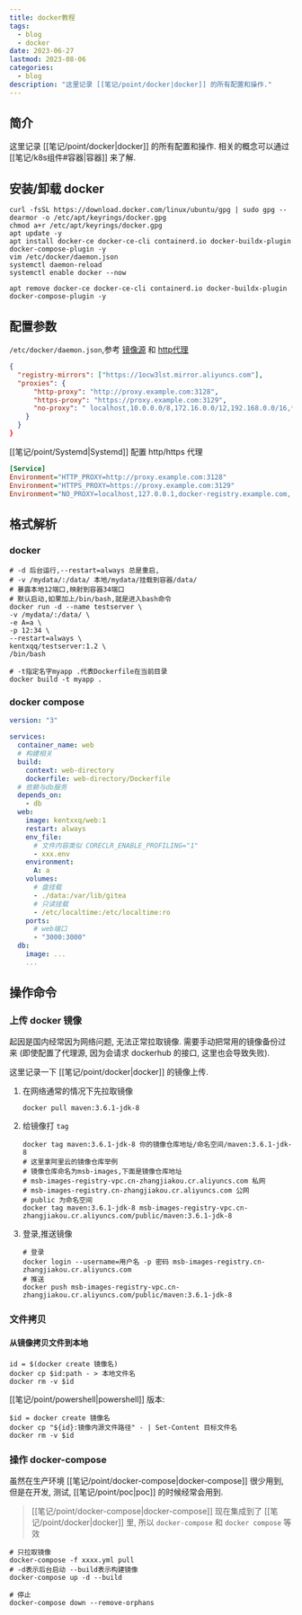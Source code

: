 ```yaml
---
title: docker教程
tags:
  - blog
  - docker
date: 2023-06-27
lastmod: 2023-08-06
categories:
  - blog
description: "这里记录 [[笔记/point/docker|docker]] 的所有配置和操作."
---
```


## 简介

这里记录 [[笔记/point/docker|docker]] 的所有配置和操作. 相关的概念可以通过 [[笔记/k8s组件#容器|容器]] 来了解.

## 安装/卸载 docker

```shell
curl -fsSL https://download.docker.com/linux/ubuntu/gpg | sudo gpg --dearmor -o /etc/apt/keyrings/docker.gpg
chmod a+r /etc/apt/keyrings/docker.gpg
apt update -y
apt install docker-ce docker-ce-cli containerd.io docker-buildx-plugin docker-compose-plugin -y
vim /etc/docker/daemon.json
systemctl daemon-reload
systemctl enable docker --now

apt remove docker-ce docker-ce-cli containerd.io docker-buildx-plugin docker-compose-plugin -y
```

## 配置参数

 `/etc/docker/daemon.json`,参考 [镜像源](https://docs.docker.com/registry/recipes/mirror/#configure-the-docker-daemon) 和 [http代理](https://docs.docker.com/config/daemon/systemd/#httphttps-proxy)

```json
{
  "registry-mirrors": ["https://1ocw3lst.mirror.aliyuncs.com"],
  "proxies": {
      "http-proxy": "http://proxy.example.com:3128",
      "https-proxy": "https://proxy.example.com:3129",
      "no-proxy": " localhost,10.0.0.0/8,172.16.0.0/12,192.168.0.0/16,*.test.example.com"
    }
  }
}
```

[[笔记/point/Systemd|Systemd]] 配置 http/https 代理

```ini
[Service]
Environment="HTTP_PROXY=http://proxy.example.com:3128"
Environment="HTTPS_PROXY=https://proxy.example.com:3129"
Environment="NO_PROXY=localhost,127.0.0.1,docker-registry.example.com,.corp"
```

## 格式解析

### docker

```shell
# -d 后台运行,--restart=always 总是重启,
# -v /mydata/:/data/ 本地/mydata/挂载到容器/data/
# 暴露本地12端口,映射到容器34端口
# 默认启动,如果加上/bin/bash,就是进入bash命令
docker run -d --name testserver \
-v /mydata/:/data/ \
-e A=a \
-p 12:34 \
--restart=always \
kentxqq/testserver:1.2 \
/bin/bash

# -t指定名字myapp .代表Dockerfile在当前目录
docker build -t myapp .
```

### docker compose

```yml
version: "3"

services:
  container_name: web
  # 构建相关
  build:
    context: web-directory
    dockerfile: web-directory/Dockerfile
  # 依赖与db服务
  depends_on:
    - db
  web:
    image: kentxxq/web:1
    restart: always
    env_file:
      # 文件内容类似 CORECLR_ENABLE_PROFILING="1"
      - xxx.env
    environment:
      A: a
    volumes:
      # 盘挂载
      - ./data:/var/lib/gitea
      # 只读挂载
      - /etc/localtime:/etc/localtime:ro
    ports:
      # web端口
      - "3000:3000"
  db:
    image: ...
    ...
```

## 操作命令

### 上传 docker 镜像

起因是国内经常因为网络问题, 无法正常拉取镜像. 需要手动把常用的镜像备份过来 (即使配置了代理源, 因为会请求 dockerhub 的接口, 这里也会导致失败).

这里记录一下 [[笔记/point/docker|docker]] 的镜像上传.

1. 在网络通常的情况下先拉取镜像

   ```shell
   docker pull maven:3.6.1-jdk-8
   ```

2. 给镜像打 `tag`

   ```shell
   docker tag maven:3.6.1-jdk-8 你的镜像仓库地址/命名空间/maven:3.6.1-jdk-8
   # 这里拿阿里云的镜像仓库举例
   # 镜像仓库命名为msb-images,下面是镜像仓库地址
   # msb-images-registry-vpc.cn-zhangjiakou.cr.aliyuncs.com 私网
   # msb-images-registry.cn-zhangjiakou.cr.aliyuncs.com 公网
   # public 为命名空间
   docker tag maven:3.6.1-jdk-8 msb-images-registry-vpc.cn-zhangjiakou.cr.aliyuncs.com/public/maven:3.6.1-jdk-8
   ```

3. 登录,推送镜像

   ```shell
   # 登录
   docker login --username=用户名 -p 密码 msb-images-registry.cn-zhangjiakou.cr.aliyuncs.com
   # 推送
   docker push msb-images-registry-vpc.cn-zhangjiakou.cr.aliyuncs.com/public/maven:3.6.1-jdk-8
   ```

### 文件拷贝

#### 从镜像拷贝文件到本地

```shell
id = $(docker create 镜像名)
docker cp $id:path - > 本地文件名
docker rm -v $id
```

[[笔记/point/powershell|powershell]] 版本:

```shell
$id = docker create 镜像名
docker cp "${id}:镜像内源文件路径" - | Set-Content 目标文件名
docker rm -v $id
```

### 操作 docker-compose

虽然在生产环境 [[笔记/point/docker-compose|docker-compose]] 很少用到, 但是在开发, 测试, [[笔记/point/poc|poc]] 的时候经常会用到.

> [[笔记/point/docker-compose|docker-compose]] 现在集成到了 [[笔记/point/docker|docker]] 里, 所以 `docker-compose` 和 `docker compose` 等效

```shell
# 只拉取镜像
docker-compose -f xxxx.yml pull
# -d表示后台启动 --build表示构建镜像
docker-compose up -d --build

# 停止
docker-compose down --remove-orphans
```
